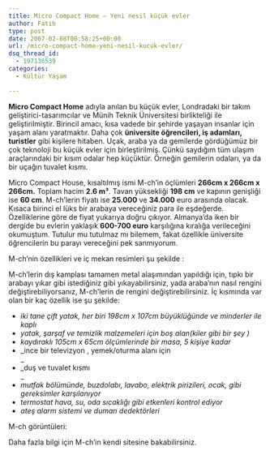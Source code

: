 ```yaml
---
title: Micro Compact Home – Yeni nesil küçük evler
author: Fatih
type: post
date: 2007-02-08T00:58:25+00:00
url: /micro-compact-home-yeni-nesil-kucuk-evler/
dsq_thread_id:
  - 197136539
categories:
  - Kültür Yaşam

---
```

**Micro Compact Home** adıyla anılan bu küçük evler, Londradaki bir takım geliştirici-tasarımcılar ve Münih Teknik Üniversitesi birlikteliği ile geliştirilmiştir. Birincil amacı, kısa vadede bir şehirde yaşayan insanlar için yaşam alanı yaratmaktır. Daha çok **üniversite öğrencileri, iş adamları, turistler** gibi kişilere hitaben. Uçak, araba ya da gemilerde gördüğümüz bir çok teknoloji bu küçük evler için birleştirilmiş. Çünkü saydığım tüm ulaşım araçlarındaki bir kısım odalar hep küçüktür. Örneğin gemilerin odaları, ya da bir uçağın tuvalet kısmı.

Micro Compact House, kısaltılmış ismi M-ch&#8217;in öçlümleri **266cm x 266cm x 266cm.** Toplam hacim **2.6 m³**. Tavan yüksekliği **198 cm** ve kapının genişliği ise **60 cm**. M-ch&#8217;lerin fiyatı ise **25.000** ve **34.000** euro arasında olacak. Kısaca birinci el lüks bir arabaya vereceğiniz para ile eşdeğerde. Özelliklerine göre de fiyat yukarıya doğru çıkıyor. Almanya&#8217;da iken bir dergide bu evlerin yaklaşık **600-700 euro** karşılığına kıralığa verileceğini okumuştum. Tutulur mu tutulmaz mı bilemem, fakat özellikle üniversite öğrencilerin bu parayı vereceğini pek sanmıyorum.

M-ch&#8217;nin özellikleri ve iç mekan resimleri şu şekilde :

<!--more-->

M-ch&#8217;lerin dış kamplası tamamen metal alaşımından yapıldığı için, tıpkı bir arabayı yıkar gibi istediğiniz gibi yıkayabilirsiniz, yada araba&#8217;nın nasıl rengini değiştirebiliyorsanız, M-ch&#8217;lerin de rengini değiştirebilirsiniz. İç kısmında var olan bir kaç özellik ise şu şekilde:

  * _iki tane çift yatak, her biri 198cm x 107cm büyüklüğünde ve minderler ile kaplı_
  * _yatak, şarşaf ve temizlik malzemeleri için boş alan(kiler gibi bir şey )_
  * _kaydıraklı 105cm x 65cm ölçümlerinde bir masa, 5 kişiye kadar_
  * _ince bir televizyon , yemek/oturma alanı için  
_ 
  * _duş ve tuvalet kısmı  
_ 
  * _mutfak bölümünde, buzdolabı, lavabo, elektrik pirizileri, ocak, gibi gereksimler karşılanıyor_
  * _termostat hava, su, oda sıcaklığı gibi etkenleri kontrol ediyor_
  * _ateş alarm sistemi ve duman dedektörleri_

M-ch görüntüleri:

Daha fazla bilgi için M-ch&#8217;in kendi sitesine bakabilirsiniz.
